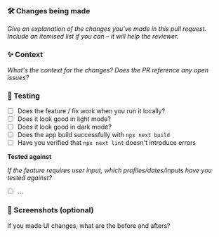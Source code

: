 ### 🛠 Changes being made

_Give an explanation of the changes you've made in this pull request. Include an itemised list if you can – it will help the reviewer._

### ✨ Context

_What's the context for the changes? Does the PR reference any open issues?_

### 🧪 Testing

- [ ] Does the feature / fix work when you run it locally?
- [ ] Does it look good in light mode?
- [ ] Does it look good in dark mode?
- [ ] Does the app build successfully with `npx next build`
- [ ] Have you verified that `npx next lint` doesn't introduce errors

**Tested against**

_If the feature requires user input, which profiles/dates/inputs have you tested against?_

- [ ] ...

### 📸 Screenshots (optional)

If you made UI changes, what are the before and afters?
